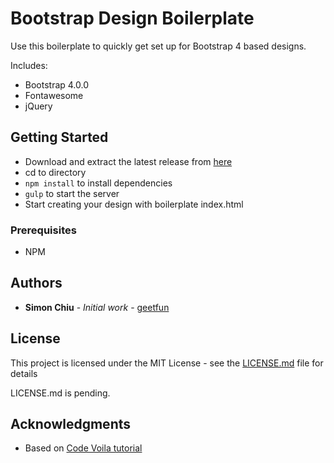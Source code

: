 # Bootstrap Design Boilerplate

Use this boilerplate to quickly get set up for Bootstrap 4 based designs.

Includes:
* Bootstrap 4.0.0
* Fontawesome
* jQuery

## Getting Started

* Download and extract the latest release from [here](https://github.com/geetfun/bootstrap-design-boilerplate/releases)
* cd to directory
* `npm install` to install dependencies
* `gulp` to start the server
* Start creating your design with boilerplate index.html

### Prerequisites

* NPM

## Authors

* **Simon Chiu** - *Initial work* - [geetfun](https://github.com/geetfun)

## License

This project is licensed under the MIT License - see the [LICENSE.md](LICENSE.md) file for details

LICENSE.md is pending.

## Acknowledgments

* Based on [Code Voila tutorial](https://www.codevoila.com/post/32/customize-bootstrap-using-bootstrap-sass-and-gulp)